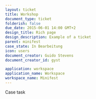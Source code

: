```yaml
---
layout: ticket
title: Workshop
document_type: ticket
folderish: false
due_date: 2015-06-01 14:00 GMT+2
design_title: Rich page
design_description: Example of a ticket
parent: minifest
case_state: In Bearbeitung
icon: users
document_creator: Guido Stevens
document_creator_id: gyst

application: workspace
application_name: Workspace
workspace_name: Minifest
---
```


Case task
